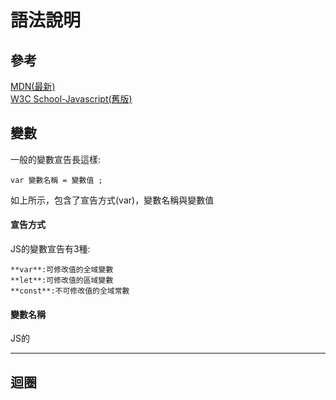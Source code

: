 # 語法說明

## 參考

[MDN(最新)](https://developer.mozilla.org/zh-TW/docs/Web/JavaScript)  
[W3C School-Javascript(舊版)](https://www.w3schools.com/js/js_intro.asp)

## 變數

一般的變數宣告長這樣:

```
var 變數名稱 = 變數值 ;
```
如上所示，包含了宣告方式(var)，變數名稱與變數值

#### 宣告方式  

JS的變數宣告有3種:

    **var**:可修改值的全域變數
    **let**:可修改值的區域變數
    **const**:不可修改值的全域常數

#### 變數名稱

JS的

---

## 迴圈